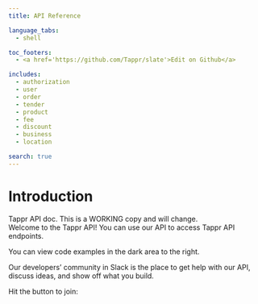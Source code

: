 ```yaml
---
title: API Reference

language_tabs:
  - shell

toc_footers:
  - <a href='https://github.com/Tappr/slate'>Edit on Github</a>

includes:
  - authorization
  - user
  - order
  - tender
  - product
  - fee
  - discount
  - business
  - location

search: true
---
```

# Introduction

<aside class="notice">Tappr API doc. This is a WORKING copy and will change.</aside>
Welcome to the Tappr API! You can use our API to access Tappr API endpoints.

You can view code examples in the dark area to the right.

Our developers’ community in Slack is the place to get help with our API, discuss ideas, and show off what you build.

  Hit the button to join:  <script async defer src="https://slackin-tpsaqfrvhh.now.sh/slackin.js"></script>

